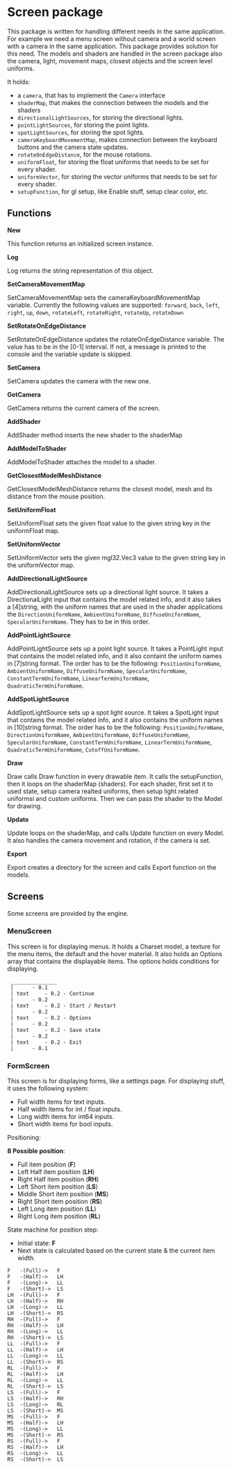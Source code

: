 # Screen package

This package is written for handling different needs in the same application. For example we need a menu screen without camera and a world screen with a camera in the same application. This package provides solution for this need.
The models and shaders are handled in the screen package also the camera, light, movement maps, closest objects and the screen level uniforms.

It holds:
- a `camera`, that has to implement the `Camera` interface
- `shaderMap`, that makes the connection between the models and the shaders
- `directionalLightSources`, for storing the directional lights.
- `pointLightSources`, for storing the point lights.
- `spotLightSources`, for storing the spot lights.
- `cameraKeyboardMovementMap`, makes connection between the keyboard buttons and the camera state updates.
- `rotateOnEdgeDistance`, for the mouse rotations.
- `uniformFloat`, for storing the float uniforms that needs to be set for every shader.
- `uniformVector`, for storing the vector uniforms that needs to be set for every shader.
- `setupFunction`, for gl setup, like Enable stuff, setup clear color, etc.

## Functions

**New**

This function returns an initialized screen instance.

**Log**

Log returns the string representation of this object.

**SetCameraMovementMap**

SetCameraMovementMap sets the cameraKeyboardMovementMap variable. Currently the following values are supported: `forward`, `back`, `left`, `right`, `up`, `down`, `rotateLeft`, `rotateRight`, `rotateUp`, `rotateDown`

**SetRotateOnEdgeDistance**

SetRotateOnEdgeDistance updates the rotateOnEdgeDistance variable. The value has to be in the [0-1] interval. If not, a message is printed to the console and the variable update is skipped.

**SetCamera**

SetCamera updates the camera with the new one.

**GetCamera**

GetCamera returns the current camera of the screen.

**AddShader**

AddShader method inserts the new shader to the shaderMap

**AddModelToShader**

AddModelToShader attaches the model to a shader.

**GetClosestModelMeshDistance**

GetClosestModelMeshDistance returns the closest model, mesh and its distance from the mouse position.

**SetUniformFloat**

SetUniformFloat sets the given float value to the given string key in the uniformFloat map.

**SetUniformVector**

SetUniformVector sets the given mgl32.Vec3 value to the given string key in the uniformVector map.

**AddDirectionalLightSource**

AddDirectionalLightSource sets up a directional light source. It takes a DirectionalLight input that contains the model related info, and it also takes a [4]string, with the uniform names that are used in the shader applications the `DirectionUniformName`, `AmbientUniformName`, `DiffuseUniformName`, `SpecularUniformName`. They has to be in this order.

**AddPointLightSource**

AddPointLightSource sets up a point light source. It takes a PointLight input that contains the model related info, and it also containt the uniform names in [7]string format. The order has to be the following: `PositionUniformName`, `AmbientUniformName`, `DiffuseUniformName`, `SpecularUniformName`, `ConstantTermUniformName`, `LinearTermUniformName`, `QuadraticTermUniformName`.

**AddSpotLightSource**

AddSpotLightSource sets up a spot light source. It takes a SpotLight input that contains the model related info, and it also contains the uniform names in [10]string format. The order has to be the following: `PositionUniformName`, `DirectionUniformName`, `AmbientUniformName`, `DiffuseUniformName`, `SpecularUniformName`, `ConstantTermUniformName`, `LinearTermUniformName`, `QuadraticTermUniformName`, `CutoffUniformName`.

**Draw**

Draw calls Draw function in every drawable item. It calls the setupFunction, then it loops on the shaderMap (shaders). For each shader, first set it to used state, setup camera realted uniforms, then setup light related uniformsi and custom uniforms. Then we can pass the shader to the Model for drawing.

**Update**

Update loops on the shaderMap, and calls Update function on every Model. It also handles the camera movement and rotation, if the camera is set.

**Export**

Export creates a directory for the screen and calls Export function on the models.

## Screens

Some screens are provided by the engine.

### MenuScreen

This screen is for displaying menus. It holds a Charset model, a texture for the menu items, the default and the hover material. It also holds an Options array that contains the displayable items. The options holds conditions for displaying.

```
 _______________
 |	    - 0.1
 | text     - 0.2 - Continue
 |	    - 0.2
 | text     - 0.2 - Start / Restart
 |	    - 0.2
 | text     - 0.2 - Options
 |	    - 0.2
 | text     - 0.2 - Save state
 |	    - 0.2
 | text     - 0.2 - Exit
 |	    - 0.1
```

### FormScreen

This screen is for displaying forms, like a settings page. For displaying stuff, it uses the following system:

- Full width items for text inputs.
- Half width items for int / float inputs.
- Long width items for int64 inputs.
- Short width items for bool inputs.

Positioning:

**8 Possible position**:
- Full item position (**F**)
- Left Half item position (**LH**)
- Right Half item position (**RH**)
- Left Short item position (**LS**)
- Middle Short item position (**MS**)
- Right Short item position (**RS**)
- Left Long item position (**LL**)
- Right Long item position (**RL**)

State machine for position step:
- Initial state: **F**
- Next state is calculated based on the current state & the current item width.

```
F   -(Full)->   F
F   -(Half)->   LH
F   -(Long)->   LL
F   -(Short)->  LS
LH  -(Full)->   F
LH  -(Half)->   RH
LH  -(Long)->   LL
LH  -(Short)->  RS
RH  -(Full)->   F
RH  -(Half)->   LH
RH  -(Long)->   LL
RH  -(Short)->  LS
LL  -(Full)->   F
LL  -(Half)->   LH
LL  -(Long)->   LL
LL  -(Short)->  RS
RL  -(Full)->   F
RL  -(Half)->   LH
RL  -(Long)->   LL
RL  -(Short)->  LS
LS  -(Full)->   F
LS  -(Half)->   RH
LS  -(Long)->   RL
LS  -(Short)->  MS
MS  -(Full)->   F
MS  -(Half)->   LH
MS  -(Long)->   LL
MS  -(Short)->  RS
RS  -(Full)->   F
RS  -(Half)->   LH
RS  -(Long)->   LL
RS  -(Short)->  LS
```

